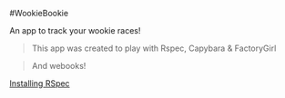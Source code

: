 #WookieBookie

An app to track your wookie races!

> This app was created to play with Rspec, Capybara & FactoryGirl 

> And webooks!

[Installing RSpec](installing-rspec.md)
